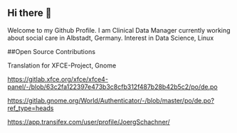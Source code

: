 ## Hi there 👋
Welcome to my Github Profile. I am Clinical Data Manager currently working about social care in Albstadt, Germany. Interest in Data Science, Linux

##Open Source Contributions

Translation for XFCE-Project, Gnome 

https://gitlab.xfce.org/xfce/xfce4-panel/-/blob/63c2fa122397e473b3c8cfb312f487b28b42b5c2/po/de.po

https://gitlab.gnome.org/World/Authenticator/-/blob/master/po/de.po?ref_type=heads

https://app.transifex.com/user/profile/JoergSchachner/
